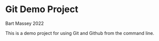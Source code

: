 # Git Demo Project
Bart Massey 2022

This is a demo project for using Git and Github from the
command line.
